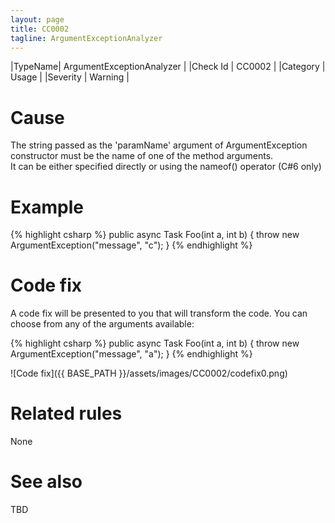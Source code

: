 ```yaml
---
layout: page
title: CC0002
tagline: ArgumentExceptionAnalyzer
---
```


|TypeName| ArgumentExceptionAnalyzer |
|Check Id | CC0002 |
|Category | Usage |
|Severity | Warning |

# Cause

The string passed as the 'paramName' argument of ArgumentException constructor must be the name of one of the method arguments. <br />
It can be either specified directly or using the nameof() operator (C#6 only)

# Example

{% highlight csharp %}
public async Task Foo(int a, int b)
{
    throw new ArgumentException("message", "c");
}
{% endhighlight %}

# Code fix

A code fix will be presented to you that will transform the code. You can choose from any of the arguments available:

{% highlight csharp %}
public async Task Foo(int a, int b)
{
    throw new ArgumentException("message", "a");
}
{% endhighlight %}

![Code fix]({{ BASE_PATH }}/assets/images/CC0002/codefix0.png)

# Related rules

None

# See also

TBD
